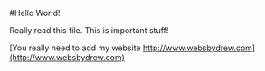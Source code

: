 #Hello World!

Really read this file. This is important stuff!

[You really need to add my website http://www.websbydrew.com](http://www.websbydrew.com)


